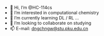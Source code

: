 - 👋 Hi, I’m @HC-114cs
- 👀 I’m interested in computational chemistry
- 🌱 I’m currently learning DL / RL ...
- 💞️ I’m looking to collaborate on studying
- 📫 E-mail: dngchngw@stu.pku.edu.cn

<!---
HC-114cs/HC-114cs is a ✨ special ✨ repository because its `README.md` (this file) appears on your GitHub profile.
You can click the Preview link to take a look at your changes.
--->
